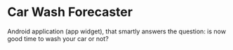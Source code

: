 Car Wash Forecaster
===================

Android application (app widget), that smartly answers the question: is now good time to wash your car or not?